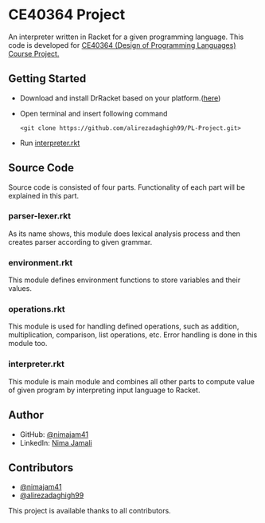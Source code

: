 # CE40364 Project
An interpreter written in Racket for a given programming language. This code is developed for [CE40364 (Design of Programming Languages) Course Project.](http://ce.sharif.edu/courses/99-00/1/ce364-1/index.php)

## Getting Started
- Download and install DrRacket based on your platform.([here](https://download.racket-lang.org/))
- Open terminal and insert following command

  `<git clone https://github.com/alirezadaghigh99/PL-Project.git>`
- Run [interpreter.rkt](https://github.com/alirezadaghigh99/PL-Project/blob/master/interpreter.rkt)

## Source Code
Source code is consisted of four parts. Functionality of each part will be explained in this part.

### parser-lexer.rkt
As its name shows, this module does lexical analysis process and then creates parser according to given grammar.

### environment.rkt
This module defines environment functions to store variables and their values.

### operations.rkt
This module is used for handling defined operations, such as addition, multiplication, comparison, list operations, etc. Error handling is done in this module too.

### interpreter.rkt
This module is main module and combines all other parts to compute value of given program by interpreting input language to Racket.

## Author
- GitHub: [@nimajam41](https://github.com/nimajam41)
- LinkedIn: [Nima Jamali](https://www.linkedin.com/in/nima-jamali-5b1521195/)

## Contributors
- [@nimajam41](https://github.com/nimajam41)
- [@alirezadaghigh99](https://github.com/alirezadaghigh99)

This project is available thanks to all contributors.

